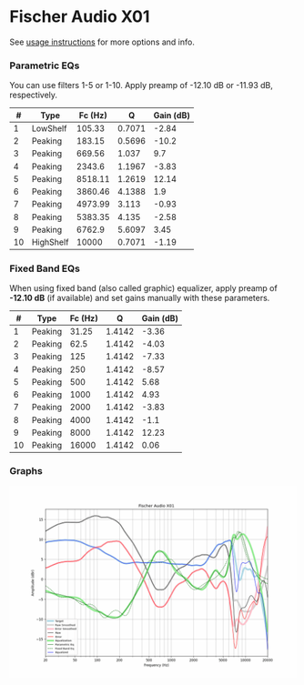 # Fischer Audio X01
See [usage instructions](https://github.com/jaakkopasanen/AutoEq#usage) for more options and info.

### Parametric EQs
You can use filters 1-5 or 1-10. Apply preamp of -12.10 dB or -11.93 dB, respectively.

|   # | Type      |   Fc (Hz) |      Q |   Gain (dB) |
|-----|-----------|-----------|--------|-------------|
|   1 | LowShelf  |    105.33 | 0.7071 |       -2.84 |
|   2 | Peaking   |    183.15 | 0.5696 |      -10.2  |
|   3 | Peaking   |    669.56 | 1.037  |        9.7  |
|   4 | Peaking   |   2343.6  | 1.1967 |       -3.83 |
|   5 | Peaking   |   8518.11 | 1.2619 |       12.14 |
|   6 | Peaking   |   3860.46 | 4.1388 |        1.9  |
|   7 | Peaking   |   4973.99 | 3.113  |       -0.93 |
|   8 | Peaking   |   5383.35 | 4.135  |       -2.58 |
|   9 | Peaking   |   6762.9  | 5.6097 |        3.45 |
|  10 | HighShelf |  10000    | 0.7071 |       -1.19 |

### Fixed Band EQs
When using fixed band (also called graphic) equalizer, apply preamp of **-12.10 dB** (if available) and set gains manually with these parameters.

|   # | Type    |   Fc (Hz) |      Q |   Gain (dB) |
|-----|---------|-----------|--------|-------------|
|   1 | Peaking |     31.25 | 1.4142 |       -3.36 |
|   2 | Peaking |     62.5  | 1.4142 |       -4.03 |
|   3 | Peaking |    125    | 1.4142 |       -7.33 |
|   4 | Peaking |    250    | 1.4142 |       -8.57 |
|   5 | Peaking |    500    | 1.4142 |        5.68 |
|   6 | Peaking |   1000    | 1.4142 |        4.93 |
|   7 | Peaking |   2000    | 1.4142 |       -3.83 |
|   8 | Peaking |   4000    | 1.4142 |       -1.1  |
|   9 | Peaking |   8000    | 1.4142 |       12.23 |
|  10 | Peaking |  16000    | 1.4142 |        0.06 |

### Graphs
![](./Fischer%20Audio%20X01.png)
